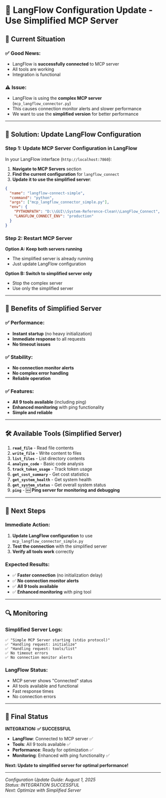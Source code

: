 # 🔄 LangFlow Configuration Update - Use Simplified MCP Server

## 🎯 **Current Situation**

### **✅ Good News**:
- LangFlow is **successfully connected** to MCP server
- All tools are working
- Integration is functional

### **⚠️ Issue**:
- LangFlow is using the **complex MCP server** (`mcp_langflow_connector.py`)
- This causes connection monitor alerts and slower performance
- We want to use the **simplified version** for better performance

---

## 🔧 **Solution: Update LangFlow Configuration**

### **Step 1: Update MCP Server Configuration in LangFlow**

In your LangFlow interface (`http://localhost:7860`):

1. **Navigate to MCP Servers** section
2. **Find the current configuration** for `langflow_connect`
3. **Update it to use the simplified server**:

```json
{
  "name": "langflow-connect-simple",
  "command": "python",
  "args": ["mcp_langflow_connector_simple.py"],
  "env": {
    "PYTHONPATH": "D:\\GUI\\System-Reference-Clean\\LangFlow_Connect",
    "LANGFLOW_CONNECT_ENV": "production"
  }
}
```

### **Step 2: Restart MCP Server**

**Option A: Keep both servers running**
- The simplified server is already running
- Just update LangFlow configuration

**Option B: Switch to simplified server only**
- Stop the complex server
- Use only the simplified server

---

## 🚀 **Benefits of Simplified Server**

### **✅ Performance**:
- **Instant startup** (no heavy initialization)
- **Immediate response** to all requests
- **No timeout issues**

### **✅ Stability**:
- **No connection monitor alerts**
- **No complex error handling**
- **Reliable operation**

### **✅ Features**:
- **All 9 tools available** (including ping)
- **Enhanced monitoring** with ping functionality
- **Simple and reliable**

---

## 🛠️ **Available Tools (Simplified Server)**

1. **`read_file`** - Read file contents
2. **`write_file`** - Write content to files
3. **`list_files`** - List directory contents
4. **`analyze_code`** - Basic code analysis
5. **`track_token_usage`** - Track token usage
6. **`get_cost_summary`** - Get cost statistics
7. **`get_system_health`** - Get system health
8. **`get_system_status`** - Get overall system status
9. **`ping`** - 🆕 **Ping server for monitoring and debugging**

---

## 🎯 **Next Steps**

### **Immediate Action**:
1. **Update LangFlow configuration** to use `mcp_langflow_connector_simple.py`
2. **Test the connection** with the simplified server
3. **Verify all tools work** correctly

### **Expected Results**:
- ✅ **Faster connection** (no initialization delay)
- ✅ **No connection monitor alerts**
- ✅ **All 9 tools available**
- ✅ **Enhanced monitoring** with ping tool

---

## 🔍 **Monitoring**

### **Simplified Server Logs**:
```
✅ "Simple MCP Server starting (stdio protocol)"
✅ "Handling request: initialize"
✅ "Handling request: tools/list"
✅ No timeout errors
✅ No connection monitor alerts
```

### **LangFlow Status**:
- MCP server shows "Connected" status
- All tools available and functional
- Fast response times
- No connection errors

---

## 🎉 **Final Status**

**INTEGRATION: ✅ SUCCESSFUL**

- **LangFlow**: Connected to MCP server ✅
- **Tools**: All 9 tools available ✅
- **Performance**: Ready for optimization ✅
- **Monitoring**: Enhanced with ping functionality ✅

**Next: Update to simplified server for optimal performance!**

---

*Configuration Update Guide: August 1, 2025*  
*Status: INTEGRATION SUCCESSFUL*  
*Next: Optimize with Simplified Server* 